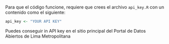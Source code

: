 Para que el código funcione, requiere que crees el archivo
`api_key.R` con un contenido como el siguiente:

```r
api_key <- "YOUR API KEY"
```

Puedes conseguir in API key en el sitio principal del Portal
de Datos Abiertos de Lima Metropolitana
